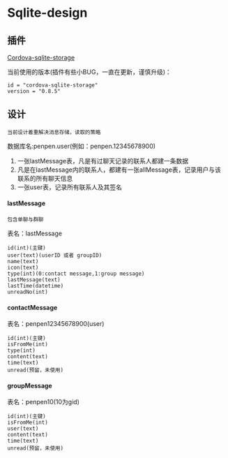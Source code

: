 # Sqlite-design

## 插件

[Cordova-sqlite-storage](https://github.com/litehelpers/Cordova-sqlite-storage)

当前使用的版本(插件有些小BUG，一直在更新，谨慎升级)：

```
id = "cordova-sqlite-storage"
version = "0.8.5"
```

## 设计
 
```
当前设计着重解决消息存储，读取的策略
```

数据库名:penpen.user(例如：penpen.12345678900)

1. 一张lastMessage表，凡是有过聊天记录的联系人都建一条数据
2. 凡是在lastMessage内的联系人，都建有一张allMessage表，记录用户与该联系的所有聊天信息
3. 一张user表，记录所有联系人及其签名

#### lastMessage

```
包含单聊与群聊
```

表名：lastMessage

```
id(int)(主键)
user(text)(userID 或者 groupID)
name(text)
icon(text)
type(int)(0:contact message,1:group message)
lastMessage(text)
lastTime(datetime)
unreadNo(int)
```

#### contactMessage

表名：penpen12345678900(user)

```
id(int)(主键)
isFromMe(int)
type(int)
content(text)
time(text)
unread(预留，未使用)
```


#### groupMessage

表名：penpen10(10为gid)

```
id(int)(主键)
isFromMe(int)
user(text)
content(text)
time(text)
unread(预留，未使用)
```

